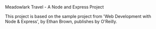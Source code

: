 Meadowlark Travel - A Node and Express Project

This project is based on the sample project from 'Web Development with Node & Express', by Ethan Brown, publishes by O'Reilly.
